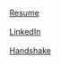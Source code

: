 [Resume](https://github.com/Braeden-McGrath/Braeden-McGrath.github.io/blob/main/Braeden%20McGrath%20Resume.pdf)\
\
[LinkedIn](https://www.linkedin.com/in/braeden-mcgrath-4a7690255)\
\
[Handshake](https://utc.joinhandshake.com/profiles/44169484)
